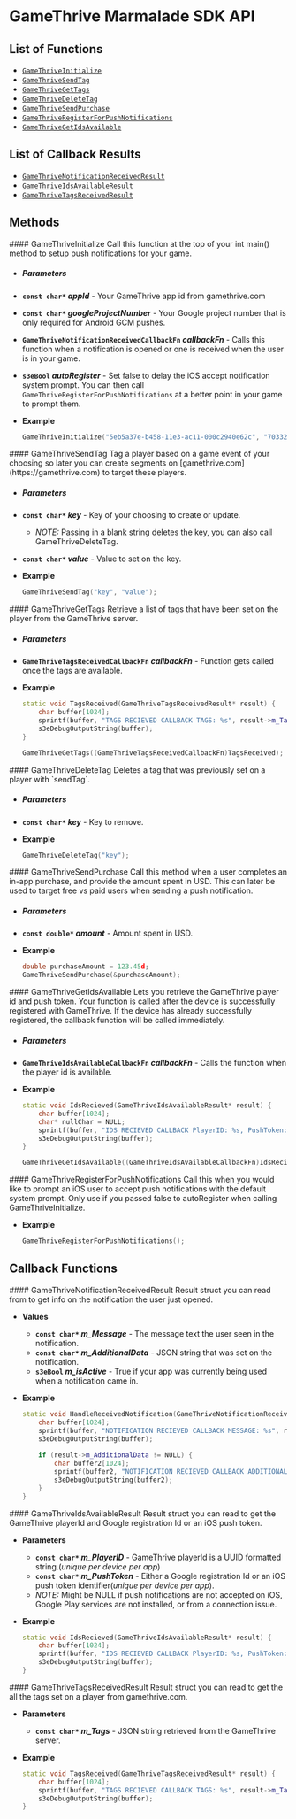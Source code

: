 # GameThrive Marmalade SDK API


List of Functions
----------
- [`GameThriveInitialize`](#GameThriveInitialize)
- [`GameThriveSendTag`](#sendTag)
- [`GameThriveGetTags`](#getTags)
- [`GameThriveDeleteTag`](#deleteTag)
- [`GameThriveSendPurchase`](#sendPurchase)
- [`GameThriveRegisterForPushNotifications`](#RegisterForPushNotifications)
- [`GameThriveGetIdsAvailable`](#idsAvailable)

List of Callback Results
-----
- [`GameThriveNotificationReceivedResult`](#HandleNotification)
- [`GameThriveIdsAvailableResult`](#IdsAvailableHandler)
- [`GameThriveTagsReceivedResult`](#TagsReceived)


## Methods
<a name="GameThriveInitialize" />
#### GameThriveInitialize
Call this function at the top of your int main() method to setup push notifications for your game.

- ##### Parameters
 - __`const char*` _appId___ - Your GameThrive app id from gamethrive.com
 - __`const char*` _googleProjectNumber___ -  Your Google project number that is only required for Android GCM pushes.
 - __`GameThriveNotificationReceivedCallbackFn` _callbackFn___ - Calls this function when a notification is opened or one is received when the user is in your game.
 - __`s3eBool` _autoRegister___ -  Set false to delay the iOS accept notification system prompt. You can then call `GameThriveRegisterForPushNotifications` at a better point in your game to prompt them.

 
- __Example__

	````cpp
	GameThriveInitialize("5eb5a37e-b458-11e3-ac11-000c2940e62c", "703322744261", (GameThriveNotificationReceivedCallbackFn)HandleReceivedNotification, true);
	````

<a name="sendTag" />
#### GameThriveSendTag
Tag a player based on a game event of your choosing so later you can create segments on [gamethrive.com](https://gamethrive.com) to target these players.

- ##### Parameters
 - __`const char*` _key___ - Key of your choosing to create or update.
   - _NOTE:_ Passing in a blank string deletes the key, you can also call GameThriveDeleteTag.
 - __`const char*` _value___ - Value to set on the key.

 
- __Example__

	````cpp
	GameThriveSendTag("key", "value");
	````

<a name="getTags" />
#### GameThriveGetTags
Retrieve a list of tags that have been set on the player from the GameThrive server.

- ##### Parameters
 - __`GameThriveTagsReceivedCallbackFn` _callbackFn___ - Function gets called once the tags are available.

 
- __Example__

	````cpp
	static void TagsReceived(GameThriveTagsReceivedResult* result) {
		char buffer[1024];
		sprintf(buffer, "TAGS RECIEVED CALLBACK TAGS: %s", result->m_Tags);
		s3eDebugOutputString(buffer);
	}

    GameThriveGetTags((GameThriveTagsReceivedCallbackFn)TagsReceived);
	````

<a name="deleteTag" />
#### GameThriveDeleteTag
Deletes a tag that was previously set on a player with `sendTag`.

- ##### Parameters
 - __`const char*` _key___ - Key to remove.
   
 
- __Example__

	````cpp
	GameThriveDeleteTag("key");
	````

<a name="sendPurchase" />
#### GameThriveSendPurchase
Call this method when a user completes an in-app purchase, and provide the amount spent in USD. This can later be used to target free vs paid users when sending a push notification.

- ##### Parameters
 - __`const double*`  _amount___ - Amount spent in USD.
   
- __Example__

	````cpp
	double purchaseAmount = 123.45d;
	GameThriveSendPurchase(&purchaseAmount);
	````

<a name="idsAvailable" />
#### GameThriveGetIdsAvailable
Lets you retrieve the GameThrive player id and push token. Your function is called after the device is successfully registered with GameThrive. If the device has already successfully registered, the callback function will be called immediately.

- ##### Parameters
 - __`GameThriveIdsAvailableCallbackFn`  _callbackFn___ -  Calls the function when the player id is available.

- __Example__

	````cpp
	static void IdsRecieved(GameThriveIdsAvailableResult* result) {
		char buffer[1024];
		char* nullChar = NULL;
		sprintf(buffer, "IDS RECIEVED CALLBACK PlayerID: %s, PushToken: %s, NULL:%s", result->m_PlayerID, result->m_PushToken, nullChar);
		s3eDebugOutputString(buffer);
	}
	
	GameThriveGetIdsAvailable((GameThriveIdsAvailableCallbackFn)IdsRecieved);
	````

<a name="RegisterForPushNotifications" />
#### GameThriveRegisterForPushNotifications
Call this when you would like to prompt an iOS user to accept push notifications with the default system prompt. Only use if you passed false to autoRegister when calling GameThriveInitialize.

- __Example__

	````cpp
	GameThriveRegisterForPushNotifications();
	````

## Callback Functions

<a name="HandleNotification" />
#### GameThriveNotificationReceivedResult
Result struct you can read from to get info on the notification the user just opened.

- __Values__
     - __`const char*` _m_Message___ - The message text the user seen in the notification.
     - __`const char*` _m_AdditionalData___ - JSON string that was set on the notification.
     - __`s3eBool` _m_isActive___ - True if your app was currently being used when a notification came in.
   
 
- __Example__

	````cpp
	static void HandleReceivedNotification(GameThriveNotificationReceivedResult* result, void* userData) {
		char buffer[1024];
		sprintf(buffer, "NOTIFICATION RECIEVED CALLBACK MESSAGE: %s", result->m_Message);
		s3eDebugOutputString(buffer);
		
		if (result->m_AdditionalData != NULL) {
			char buffer2[1024];
			sprintf(buffer2, "NOTIFICATION RECIEVED CALLBACK ADDITIONALDATA: %s", result->m_AdditionalData);
			s3eDebugOutputString(buffer2);
		}
	}
	````

<a name="IdsAvailable" />
#### GameThriveIdsAvailableResult
Result struct you can read to get the GameThrive playerId and Google registration Id or an iOS push token.

   - __Parameters__
     - __`const char*` _m_PlayerID___ - GameThrive playerId is a UUID formatted string.(_unique per device per app_)
     - __`const char*` _m_PushToken___ - Either a Google registration Id or an iOS push token identifier(_unique per device per app_).
      - _NOTE:_ Might be NULL if push notifications are not accepted on iOS, Google Play services are not installed, or from a connection issue.
 
- __Example__

	````cpp
	static void IdsRecieved(GameThriveIdsAvailableResult* result) {
		char buffer[1024];
		sprintf(buffer, "IDS RECIEVED CALLBACK PlayerID: %s, PushToken: %s", result->m_PlayerID, result->m_PushToken);
		s3eDebugOutputString(buffer);
	}
	````

<a name="TagsReceived" />
#### GameThriveTagsReceivedResult
Result struct you can read to get the all the tags set on a player from gamethrive.com.

   - __Parameters__
     - __`const char*` _m_Tags___ - JSON string retrieved from the GameThrive server.
   
 
- __Example__

	````cpp
	static void TagsReceived(GameThriveTagsReceivedResult* result) {
		char buffer[1024];
		sprintf(buffer, "TAGS RECIEVED CALLBACK TAGS: %s", result->m_Tags);
		s3eDebugOutputString(buffer);
	}
	````

